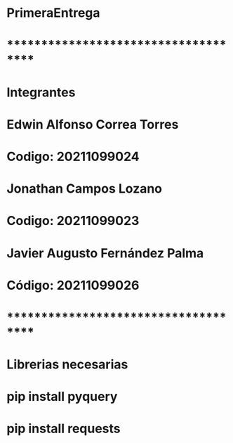 # PrimeraEntrega

# ************************************
# Integrantes 

# Edwin Alfonso Correa Torres
# Codigo: 20211099024

# Jonathan Campos Lozano
# Codigo: 20211099023

# Javier Augusto Fernández Palma
# Código: 20211099026

# ************************************
# Librerias necesarias

# pip install pyquery
# pip install requests
